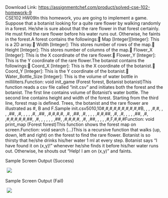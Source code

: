 Download Link: https://assignmentchef.com/product/solved-cse-102-homework-9
<br>
CSE102 HW09In this homework, you are going to implement a game. Suppose that a botanist looking for a quite rare flower by walking randomly in a forest. He/she is sure about that the rare flower in that forest certainly. He must find the rare flower before his water runs out. Otherwise, he faints in the forest.A forest contains the followings: Map [Integer][Integer]: This is a 2D array. Width [Integer]: This stores number of rows of the map. Height [Integer]: This stores number of columns of the map. Flower_X [Integer]: This is the X coordinate of the rare flower. Flower_Y [Integer]: This is the Y coordinate of the rare flower.The botanist contains the followings: Coord_X [Integer]: This is the X coordinate of the botanist. Coord_Y [Integer]: This is the Y coordinate of the botanist. Water_Bottle_Size [Integer]: This is the volume of water bottle in milliliters.Function: void init_game (Forest forest, Botanist botanist)This function reads a csv file called “init.csv” and initiates both the forest and the botanist. The first line contains volume of Botanist’s water bottle. The second line contains height and width of the forest. Starting from the third line, forest map is defined. Trees, the botanist and the rare flower are illustrated as #, B and F.Sample init.csv5010,10#,#,#,#,#,#,#,#,#,#B, , , ,#,#, , , ,##, ,#, , , , ,#, ,##, ,#,#,#,#, ,#, ,##, ,#, , , , ,#,#,##, ,#, ,#, , , , ,##, ,#, ,#,#,#,#,#,##, ,#, , , , , , ,##, ,#,#,#,#, ,#, ,##, , , , ,#,F,#,#,#Function: void print_map (Forest forest)This function shows the forest map on screen.Function: void search (…)This is a recursive function that walks (up, down, left and right) on the forest to find the rare flower. Botanist is so thirsty that he/she drinks his/her water 1 ml at every step. Botanist says “I have found it on (x,y)!” whenever he/she finds it before his/her water runs out. Otherwise, he shouts out “Help! I am on (x,y)” and faints.

Sample Screen Output (Success)

<img decoding="async" data-recalc-dims="1" data-src="https://i0.wp.com/www.ankitcodinghub.com/wp-content/uploads/2020/03/662.png?w=980&amp;ssl=1" class="lazyload" src="data:image/gif;base64,R0lGODlhAQABAAAAACH5BAEKAAEALAAAAAABAAEAAAICTAEAOw==">

 <noscript>

  <img decoding="async" src="https://i0.wp.com/www.ankitcodinghub.com/wp-content/uploads/2020/03/662.png?w=980&amp;ssl=1" data-recalc-dims="1">

 </noscript>Sample Screen Output (Fail)

<img decoding="async" data-recalc-dims="1" data-src="https://i0.wp.com/www.ankitcodinghub.com/wp-content/uploads/2020/03/383.png?w=980&amp;ssl=1" class="lazyload" src="data:image/gif;base64,R0lGODlhAQABAAAAACH5BAEKAAEALAAAAAABAAEAAAICTAEAOw==">

 <noscript>

  <img decoding="async" src="https://i0.wp.com/www.ankitcodinghub.com/wp-content/uploads/2020/03/383.png?w=980&amp;ssl=1" data-recalc-dims="1">

 </noscript>